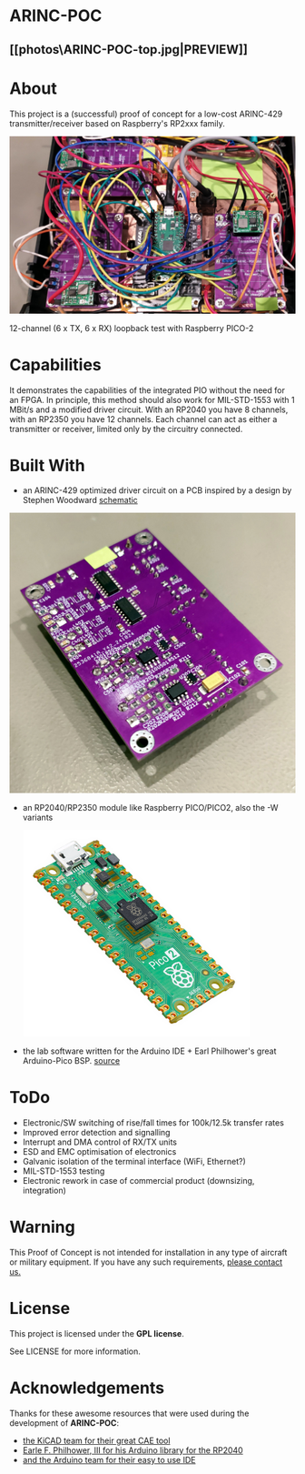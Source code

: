 # ARINC-POC

[[photos\ARINC-POC-top.jpg|PREVIEW]]
---

# About

This project is a (successful) proof of concept for a low-cost ARINC-429 transmitter/receiver based on Raspberry's RP2xxx family.

<img title="" src="/photos/Aufbau12Channel.jpg" alt="Aufbau12Channel.jpg" data-align="inline">

12-channel (6 x TX, 6 x RX) loopback test with Raspberry PICO-2

# Capabilities

It demonstrates the capabilities of the integrated PIO without the need for an FPGA. In principle, this method should also work for MIL-STD-1553 with 1 MBit/s and a modified driver circuit.
With an RP2040 you have 8 channels, with an RP2350 you have 12 channels.
Each channel can act as either a transmitter or receiver, limited only by the circuitry connected.

# Built With

- an ARINC-429 optimized driver circuit on a PCB inspired by a design by Stephen Woodward [schematic](./schematic/ARINC-POC.pdf)

<img title="" src="/photos/ARINC-POC-bot.jpg" alt="ARINC-POC-top.jpg" data-align="center">

- an RP2040/RP2350 module like Raspberry PICO/PICO2, also the -W variants
  
  <img src="photos/PICO2.png" title="" alt="PICO2.png" data-align="center">

- the lab software written for the Arduino IDE + Earl Philhower's great Arduino-Pico BSP. [source](./src/Arinc429)

# ToDo

- Electronic/SW switching of rise/fall times for 100k/12.5k transfer rates
- Improved error detection and signalling
- Interrupt and DMA control of RX/TX units
- ESD and EMC optimisation of electronics
- Galvanic isolation of the terminal interface (WiFi, Ethernet?)
- MIL-STD-1553 testing 
- Electronic rework in case of commercial product (downsizing, integration)

# Warning

This Proof of Concept is not intended for installation in any type of aircraft or military equipment. If you have any such requirements, [please contact us.](https://www.qinno.de)

# License

This project is licensed under the **GPL license**. 

See LICENSE for more information.

# Acknowledgements

Thanks for these awesome resources that were used during the development of  **ARINC-POC**:

* [the KiCAD team for their great CAE tool](https://www.kicad.org/)
* [Earle F. Philhower, III for his Arduino library for the RP2040](https://github.com/earlephilhower/arduino-pico)
* [and the Arduino team for their easy to use IDE](https://www.arduino.cc/en/software)
